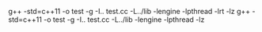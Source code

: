 g++ -std=c++11 -o test -g -I.. test.cc -L../lib -lengine -lpthread -lrt -lz
g++ -std=c++11 -o test -g -I.. test.cc -L../lib -lengine -lpthread -lz

